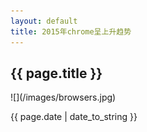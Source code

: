 ```yaml
---
layout: default
title: 2015年chrome呈上升趋势
---
```

<h2>{{ page.title }}</h2>
![](/images/browsers.jpg)
<p>{{ page.date | date_to_string }}</p>
